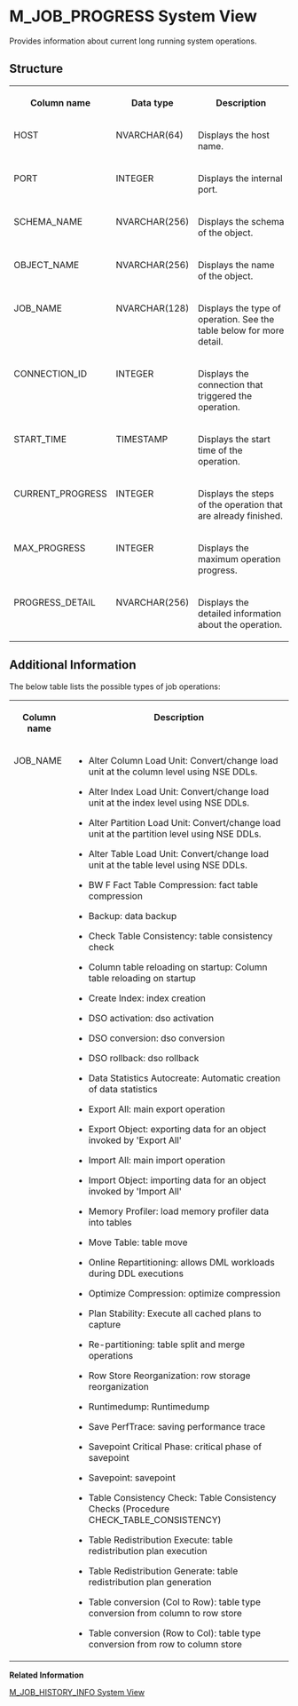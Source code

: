 <!-- loio20b1b238751910148e45c5be2837b57f -->

# M\_JOB\_PROGRESS System View

Provides information about current long running system operations.



<a name="loio20b1b238751910148e45c5be2837b57f___m__j_o_b__p_r_o_g_r_e_s_s_1struct_M_JOB_PROGRESS"/>

## Structure


<table>
<tr>
<th valign="top">

Column name



</th>
<th valign="top">

Data type



</th>
<th valign="top">

Description



</th>
</tr>
<tr>
<td valign="top">

HOST



</td>
<td valign="top">

NVARCHAR\(64\)



</td>
<td valign="top">

Displays the host name.



</td>
</tr>
<tr>
<td valign="top">

PORT



</td>
<td valign="top">

INTEGER



</td>
<td valign="top">

Displays the internal port.



</td>
</tr>
<tr>
<td valign="top">

SCHEMA\_NAME



</td>
<td valign="top">

NVARCHAR\(256\)



</td>
<td valign="top">

Displays the schema of the object.



</td>
</tr>
<tr>
<td valign="top">

OBJECT\_NAME



</td>
<td valign="top">

NVARCHAR\(256\)



</td>
<td valign="top">

Displays the name of the object.



</td>
</tr>
<tr>
<td valign="top">

JOB\_NAME



</td>
<td valign="top">

NVARCHAR\(128\)



</td>
<td valign="top">

Displays the type of operation. See the table below for more detail.



</td>
</tr>
<tr>
<td valign="top">

CONNECTION\_ID



</td>
<td valign="top">

INTEGER



</td>
<td valign="top">

Displays the connection that triggered the operation.



</td>
</tr>
<tr>
<td valign="top">

START\_TIME



</td>
<td valign="top">

TIMESTAMP



</td>
<td valign="top">

Displays the start time of the operation.



</td>
</tr>
<tr>
<td valign="top">

CURRENT\_PROGRESS



</td>
<td valign="top">

INTEGER



</td>
<td valign="top">

Displays the steps of the operation that are already finished.



</td>
</tr>
<tr>
<td valign="top">

MAX\_PROGRESS



</td>
<td valign="top">

INTEGER



</td>
<td valign="top">

Displays the maximum operation progress.



</td>
</tr>
<tr>
<td valign="top">

PROGRESS\_DETAIL



</td>
<td valign="top">

NVARCHAR\(256\)



</td>
<td valign="top">

Displays the detailed information about the operation.



</td>
</tr>
</table>



<a name="loio20b1b238751910148e45c5be2837b57f___m__j_o_b__p_r_o_g_r_e_s_s_1fulldesc_M_JOB_PROGRESS"/>

## Additional Information

The below table lists the possible types of job operations:


<table>
<tr>
<th valign="top">

Column name



</th>
<th valign="top">

Description



</th>
</tr>
<tr>
<td valign="top">

JOB\_NAME



</td>
<td valign="top">

-   Alter Column Load Unit: Convert/change load unit at the column level using NSE DDLs.

-   Alter Index Load Unit: Convert/change load unit at the index level using NSE DDLs.

-   Alter Partition Load Unit: Convert/change load unit at the partition level using NSE DDLs.

-   Alter Table Load Unit: Convert/change load unit at the table level using NSE DDLs.

-   BW F Fact Table Compression: fact table compression

-   Backup: data backup

-   Check Table Consistency: table consistency check

-   Column table reloading on startup: Column table reloading on startup

-   Create Index: index creation

-   DSO activation: dso activation

-   DSO conversion: dso conversion

-   DSO rollback: dso rollback

-   Data Statistics Autocreate: Automatic creation of data statistics

-   Export All: main export operation

-   Export Object: exporting data for an object invoked by 'Export All'

-   Import All: main import operation

-   Import Object: importing data for an object invoked by 'Import All'

-   Memory Profiler: load memory profiler data into tables

-   Move Table: table move

-   Online Repartitioning: allows DML workloads during DDL executions

-   Optimize Compression: optimize compression

-   Plan Stability: Execute all cached plans to capture

-   Re-partitioning: table split and merge operations

-   Row Store Reorganization: row storage reorganization

-   Runtimedump: Runtimedump

-   Save PerfTrace: saving performance trace

-   Savepoint Critical Phase: critical phase of savepoint

-   Savepoint: savepoint

-   Table Consistency Check: Table Consistency Checks \(Procedure CHECK\_TABLE\_CONSISTENCY\)

-   Table Redistribution Execute: table redistribution plan execution

-   Table Redistribution Generate: table redistribution plan generation

-   Table conversion \(Col to Row\): table type conversion from column to row store

-   Table conversion \(Row to Col\): table type conversion from row to column store




</td>
</tr>
</table>

**Related Information**  


[M\_JOB\_HISTORY\_INFO System View](m-job-history-info-system-view-6c9f04a.md "Provides a history of long running system operations.")

